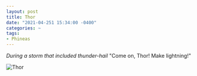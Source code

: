 ```yaml
---
layout: post
title: Thor
date: "2021-04-251 15:34:00 -0400"
categories: ~
tags:
- Phineas
---
```


_During a storm that included thunder-hail_ "Come on, Thor! Make lightning!"

![Thor]({{site.baseurl}}/img/thor.jpg "Waiting for Thor")

